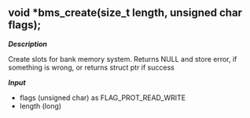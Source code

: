 ## void *bms_create(size_t length, unsigned char flags);


***Description***

Create slots for bank memory system. Returns NULL and store error, if something is wrong, or returns struct ptr if success

***Input***

* flags (unsigned char) as FLAG_PROT_READ_WRITE
* length (long)
